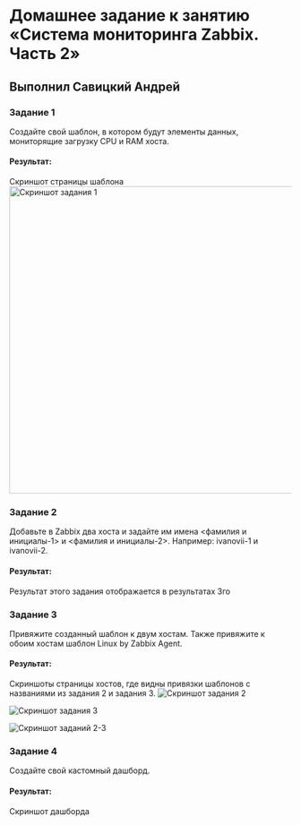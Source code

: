 # Домашнее задание к занятию «Система мониторинга Zabbix. Часть 2»

## Выполнил Савицкий Андрей

### Задание 1
Создайте свой шаблон, в котором будут элементы данных, мониторящие загрузку CPU и RAM хоста.
#### Результат:
Скриншот страницы шаблона
<img width="549" alt="Cкриншот задания 1" src="https://github.com/FoxySOTKA/---/assets/141597247/33450223-bda3-4dc9-9fd3-ed93a14da8a6">


### Задание 2
Добавьте в Zabbix два хоста и задайте им имена <фамилия и инициалы-1> и <фамилия и инициалы-2>. Например: ivanovii-1 и ivanovii-2.

#### Результат:
 Результат этого задания отображается в результатах 3го

### Задание 3
Привяжите созданный шаблон к двум хостам. Также привяжите к обоим хостам шаблон Linux by Zabbix Agent.

#### Результат:
Скриншоты страницы хостов, где видны привязки шаблонов с названиями из задания 2 и задания 3.
![Скриншот задания 2](https://github.com/FoxySOTKA/---/assets/141597247/29ea2c22-47d9-413f-8755-b4bf00fe8d4c)

![Скриншот задания 3](https://github.com/FoxySOTKA/---/assets/141597247/d7600742-d65a-41d1-b7dc-67c0ff057097)

![Скриншот заданий 2-3](https://github.com/FoxySOTKA/---/assets/141597247/698a6cd9-7347-4105-b31e-df9d4eafd0e9)

### Задание 4
Создайте свой кастомный дашборд.

#### Результат:
Скриншот дашборда 

